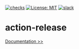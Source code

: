 [![checks](https://github.com/martoc/action-release/actions/workflows/checks.yml/badge.svg?branch=main&event=push)](https://github.com/martoc/action-release/actions/workflows/checks.yml)
[![License: MIT](https://img.shields.io/badge/License-MIT-yellow.svg)](https://opensource.org/licenses/MIT)
[![slack](https://img.shields.io/badge/slack-general-brightgreen.svg?logo=slack)](https://app.slack.com/messages/T8L8AAD3M/C8LBHLSVA)

# action-release

[Documentation >>](./docs/index.md)
